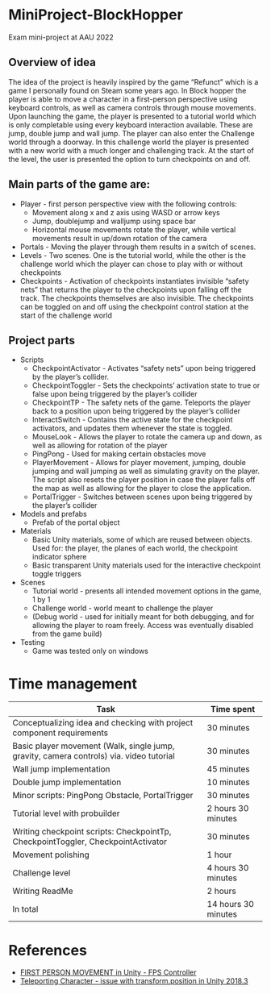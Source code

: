 # MiniProject-BlockHopper
Exam mini-project at AAU 2022
## Overview of idea
The idea of the project is heavily inspired by the game “Refunct” which is a game I personally found on Steam some years ago. In Block hopper the player is able to move a character in a first-person perspective using keyboard controls, as well as camera controls through mouse movements. Upon launching the game, the player is presented to a tutorial world which is only completable using every keyboard interaction available. These are jump, double jump and wall jump. The player can also enter the Challenge world through a doorway. In this challenge world the player is presented with a new world with a much longer and challenging track. At the start of the level, the user is presented the option to turn checkpoints on and off.

## Main parts of the game are:
* Player - first person perspective view with the following controls:
  * Movement along x and z axis using WASD or arrow keys
  * Jump, doublejump and walljump using space bar
  * Horizontal mouse movements rotate the player, while vertical movements result in up/down rotation of the camera
* Portals - Moving the player through them results in a switch of scenes.
* Levels - Two scenes. One is the tutorial world, while the other is the challenge world which the player can chose to play with or without checkpoints
* Checkpoints - Activation of checkpoints instantiates invisible “safety nets” that returns the player to the checkpoints upon falling off the track. The checkpoints themselves are also invisible. The checkpoints can be toggled on and off using the checkpoint control station at the start of the challenge world

## Project parts
* Scripts
  * CheckpointActivator - Activates “safety nets” upon being triggered by the player’s collider. 
  * CheckpointToggler - Sets the checkpoints’ activation state to true or false upon being triggered by the player’s collider
  * CheckpointTP - The safety nets of the game. Teleports the player back to a position upon being triggered by the player’s collider
  * InteractSwitch - Contains the active state for the checkpoint activators, and updates them whenever the state is toggled.
  * MouseLook - Allows the player to rotate the camera up and down, as well as allowing for rotation of the player
  * PingPong - Used for making certain obstacles move
  * PlayerMovement - Allows for player movement, jumping, double jumping and wall jumping as well as simulating gravity on the player. The script  also resets the player position in case the player falls off the map as well as allowing for the player to close the application.
  * PortalTrigger - Switches between scenes upon being triggered by the player’s collider
* Models and prefabs
  * Prefab of the portal object
* Materials
  * Basic Unity materials, some of which are reused between objects. Used for: the player, the planes of each world, the checkpoint indicator sphere
  * Basic transparent Unity materials used for the interactive checkpoint toggle triggers
* Scenes
  * Tutorial world - presents all intended movement options in the game, 1 by 1
  * Challenge world - world meant to challenge the player
  * (Debug world - used for initially meant for both debugging, and for allowing the player to roam freely. Access was eventually disabled from the game build)
* Testing
  * Game was tested only on windows
  
# Time management
| Task | Time spent |
| --- | --- |
| Conceptualizing idea and checking with project component requirements | 30 minutes |
| Basic player movement (Walk, single jump, gravity, camera controls) via. video tutorial | 30 minutes |
| Wall jump implementation | 45 minutes |
| Double jump implementation | 10 minutes |
| Minor scripts: PingPong Obstacle, PortalTrigger | 30 minutes |
| Tutorial level with probuilder | 2 hours 30 minutes |
| Writing checkpoint scripts: CheckpointTp, CheckpointToggler, CheckpointActivator | 30 minutes |
| Movement polishing | 1 hour |
| Challenge level | 4 hours 30 minutes|
| Writing ReadMe | 2 hours |
| In total | 14 hours 30 minutes|

# References
* [FIRST PERSON MOVEMENT in Unity - FPS Controller](https://www.youtube.com/watch?v=_QajrabyTJc&ab_channel=Brackeys)
* [Teleporting Character - issue with transform.position in Unity 2018.3](https://answers.unity.com/questions/1614287/teleporting-character-issue-with-transformposition.html)
